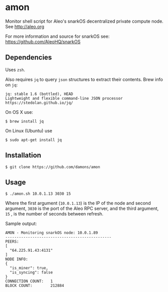 # amon
Monitor shell script for Aleo's snarkOS decentralized private compute node.  See http://aleo.org

For more information and source for snarkOS see:  https://github.com/AleoHQ/snarkOS

## Dependencies

Uses `zsh`.

Also requires `jq` to query `json` structures to extract their contents.
Brew info on `jq`:

```
jq: stable 1.6 (bottled), HEAD
Lightweight and flexible command-line JSON processor
https://stedolan.github.io/jq/
```

On OS X use:
```
$ brew install jq
```

On Linux (Ubuntu) use
```
$ sudo apt-get install jq
```

## Installation

```
$ git clone https://github.com/damons/amon
```

## Usage

```
$ ./amon.sh 10.0.1.13 3030 15
```

Where the first argument (`10.0.1.13`) is the IP of the node and second argument, `3030` is the port of the Aleo RPC server, and the third argument,  `15` , is the number of seconds between refresh.

Sample output:

```
AMON - Monitoring snarkOS node: 10.0.1.89
-----------------------------------------------
PEERS:
[
  "64.225.91.43:4131"
]
NODE INFO:
{
  "is_miner": true,
  "is_syncing": false
}
CONNECTION COUNT:	1
BLOCK COUNT:		212884
```
